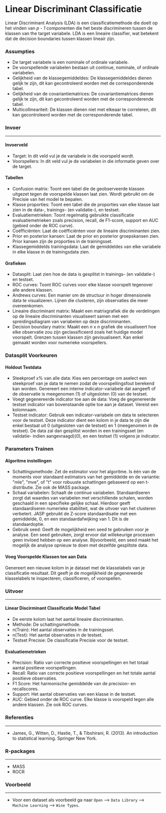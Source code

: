 Linear Discriminant Classificatie
==========================

Linear Discriminant Analysis (LDA) is een classificatiemethode die doelt op het vinden van *p - 1* componenten die het beste discrimineren tussen de klassen van the target variabele. LDA is een lineaire classifier, wat betekent dat de decision boundaries tussen klassen lineair zijn.

### Assumpties
- De target variabele is een nominale of ordinale variabele.
- De voorspellende variabelen bestaan uit continue, nominale, of ordinale variabelen.
- Gelijkheid van de klassegemiddeldes: De klassegemiddeldes dienen gelijk te zijn, dit kan gecontroleerd worden met de corresponderende tabel.
- Gelijkheid van de covariantiematrices: De covariantiematrices dienen gelijk te zijn, dit kan gecontroleerd worden met de corresponderende tabel.
- Multicollineariteit: De klassen dienen niet met elkeaar te correleren, dit kan gecontroleerd worden met de corresponderende tabel.

### Invoer 
-------
#### Invoerveld 
- Target: In dit veld vul je de variabele in die voorspeld wordt. 
- Voorspellers: In dit veld vul je de variabelen in die informatie geven over de target. 

#### Tabellen  
- Confusion matrix: Toont een tabel die de geobserveerde klassen uitgezet tegen de voorspelde klassen laat zien. Wordt gebruikt om de Precisie van het model te bepalen.
- Klasse proporties: Toont een tabel die de proporties van elke klasse laat zien in de data-, trainings- (en validatie-), en testset.
- Evaluatiemetrieken: Toont regelmatig gebruikte classificatie evaluatiemetrieken zoals precision, recall, de F1-score, support en AUC (gebied onder de ROC curve).
- Coëfficiënten: Laat de coëfficiënten voor de lineaire discriminanten zien. 
- Prior en posterior kansen: Laat de prior en posterior groepskansen zien. Prior kansen zijn de proporties in de trainingsset.
- Klassegemiddelds trainingsdata: Laat de gemiddeldes van elke variabele in elke klasse in de trainingsdata zien.

#### Grafieken
- Datasplit: Laat zien hoe de data is gesplitst in trainings- (en validatie-) en testset.
- ROC curves: Toont ROC curves voor elke klasse voorspelt tegenover alle andere klassen.
- Andrews curves: Een manier om de structuur in hoger dimensionele data te visualizeren. Lijnen die clusteren, zijn observaties die meer overeenkomen. 
- Lineaire discriminant matrix: Maakt een matrixgrafiek die de verdelingen op de lineaire discriminanten visualiseert samen met een spreidingsdiagram van variabelen op deze discriminanten.
- Decision boundary matrix: Maakt een *n* x *n* grafiek die visualiseert hoe elke observatie zou zijn geclassificeerd zoals het huidige model voorspelt. Grenzen tussen klassen zijn gevisualiseert. Kan enkel gemaakt worden voor numerieke voorspellers.

### Datasplit Voorkeuren
#### Holdout Testdata
- Steekproef *x*% van alle data: Kies een percentage om aselect een steekproef van je data te nemen zodat de voorspellingsfout berekend kan worden. Genereert een interne indicator-variabele dat aangeeft of de observatie is meegenomen (1) of uitgesloten (0) van de testset.
- Voegt gegenereerde indicator toe aan de data: Voeg de gegenereerde testset indicator van bovenstaande optie toe aan je dataset. Vereist een kolomnaam.
- Testset indicator: Gebruik een indicator-variabele om data te selecteren voor de testset. Deze indicator dient een kolom in je data te zijn die enkel bestaat uit 0 (uitgesloten van de testset) en 1 (meegenomen in de testset). De data zal dan gesplitst worden in een trainingsset (en validatie- indien aangevraagd)(0), en een testset (1) volgens je indicator.

### Parameters Trainen 
#### Algoritme instellingen
- Schattingsmethode: Zet de estimator voor het algoritme. Is één van de moments voor standaard estimators van het gemiddelde en de variantie: "mle", "mve", of "t" voor robuuste schattingen gebaseerd op een t-distributie. Zie ook de MASS package.
- Schaal variabelen: Schaalt de continue variabelen. Standaardiseren zorgt dat waardes van variabelen met verschillende schalen, worden geschaald in een specifieke gelijke schaal. Hierdoor geeft standaardiseren numerieke stabiliteit, wat de uitvoer van het clusteren verbetert. JASP gebruikt de Z-score standaardisatie met een gemiddelde, 0, en een standaardafwijking van 1. Dit is de standaardoptie.
- Gebruik seed: Geeft de mogelijkheid een seed te gebruiken voor je analyse. Een seed gebruiken, zorgt ervoor dat willekeurige processen geen invloed hebben op een analyse. Bijvoorbeeld, een seed maakt het mogelijk de analyse opnieuw te doen met dezelfde gesplitste data.

#### Voeg Voorspelde Klassen toe aan Data
Genereert een nieuwe kolom in je dataset met de klasselabels van je classificatie resultaat. Dit geeft je de mogelijkheid de gegenereerde klasselabels te inspecteren, classificeren, of voorspellen.

### Uitvoer
-------

#### Linear Discirminant Classificatie Model Tabel
- De eerste kolom laat het aantal lineaire discriminanten.
- Methode: De schattingsmethode.
- n(Train): Het aantal observaties in de trainingsset.
- n(Test): Het aantal observaties in de testset.
- Testset Precisie: De classificatie Precisie voor de testset.


#### Evaluatiemetrieken
- Precision: Ratio van correcte positieve voorspellingen en het totaal aantal positieve voorspellingen.
- Recall: Ratio van correcte positieve voorspellingen en het totale aantal positieve observaties.
- F1 Score: Het harmonische gemiddelde van de precision- en recallscores.
- Support: Het aantal observaties van een klasse in de testset.
- AUC: Gebied onder de ROC curve. Elke klasse is voorspeld tegen alle andere klassen. Zie ook ROC curves.

### Referenties
-------
- James, G., Witten, D., Hastie, T., & Tibshirani, R. (2013). An introduction to statistical learning. Springer New York.

### R-packages 
--- 
- MASS
- ROCR

### Voorbeeld 
--- 
- Voor een dataset als voorbeeld ga naar `Open` --> `Data Library` --> `Machine Learning` --> `Wine Types`.  


